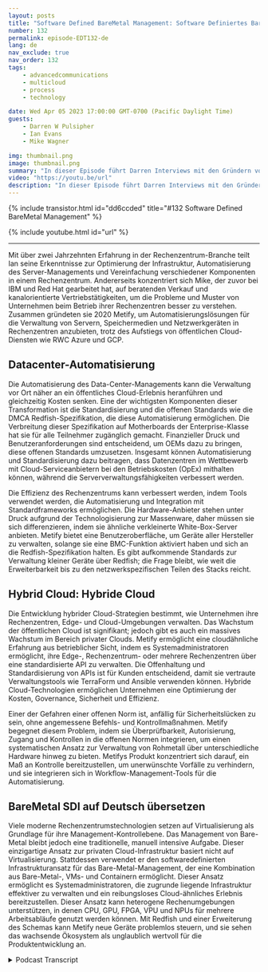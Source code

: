 ```yaml
---
layout: posts
title: "Software Defined BareMetal Management: Software Definiertes Bare-Metal-Management"
number: 132
permalink: episode-EDT132-de
lang: de
nav_exclude: true
nav_order: 132
tags:
    - advancedcommunications
    - multicloud
    - process
    - technology

date: Wed Apr 05 2023 17:00:00 GMT-0700 (Pacific Daylight Time)
guests:
    - Darren W Pulsipher
    - Ian Evans
    - Mike Wagner

img: thumbnail.png
image: thumbnail.png
summary: "In dieser Episode führt Darren Interviews mit den Gründern von Metify, Ian Evans und Mike Wagner, über ihren einzigartigen Ansatz zur Verwaltung von Bare-Metal-Software-definierter Infrastruktur unter Verwendung des Redfish-Standards."
video: "https://youtu.be/url"
description: "In dieser Episode führt Darren Interviews mit den Gründern von Metify, Ian Evans und Mike Wagner, über ihren einzigartigen Ansatz zur Verwaltung von Bare-Metal-Software-definierter Infrastruktur unter Verwendung des Redfish-Standards."
---
```


<div>
{% include transistor.html id="dd6ccded" title="#132 Software Defined BareMetal Management" %}

{% include youtube.html id="url" %}
</div>

---

Mit über zwei Jahrzehnten Erfahrung in der Rechenzentrum-Branche teilt Ian seine Erkenntnisse zur Optimierung der Infrastruktur, Automatisierung des Server-Managements und Vereinfachung verschiedener Komponenten in einem Rechenzentrum. Andererseits konzentriert sich Mike, der zuvor bei IBM und Red Hat gearbeitet hat, auf beratenden Verkauf und kanalorientierte Vertriebstätigkeiten, um die Probleme und Muster von Unternehmen beim Betrieb ihrer Rechenzentren besser zu verstehen. Zusammen gründeten sie 2020 Metify, um Automatisierungslösungen für die Verwaltung von Servern, Speichermedien und Netzwerkgeräten in Rechenzentren anzubieten, trotz des Aufstiegs von öffentlichen Cloud-Diensten wie RWC Azure und GCP.

## Datacenter-Automatisierung

Die Automatisierung des Data-Center-Managements kann die Verwaltung vor Ort näher an ein öffentliches Cloud-Erlebnis heranführen und gleichzeitig Kosten senken. Eine der wichtigsten Komponenten dieser Transformation ist die Standardisierung und die offenen Standards wie die DMCA Redfish-Spezifikation, die diese Automatisierung ermöglichen. Die Verbreitung dieser Spezifikation auf Motherboards der Enterprise-Klasse hat sie für alle Teilnehmer zugänglich gemacht. Finanzieller Druck und Benutzeranforderungen sind entscheidend, um OEMs dazu zu bringen, diese offenen Standards umzusetzen. Insgesamt können Automatisierung und Standardisierung dazu beitragen, dass Datenzentren im Wettbewerb mit Cloud-Serviceanbietern bei den Betriebskosten (OpEx) mithalten können, während die Serververwaltungsfähigkeiten verbessert werden.

Die Effizienz des Rechenzentrums kann verbessert werden, indem Tools verwendet werden, die Automatisierung und Integration mit Standardframeworks ermöglichen. Die Hardware-Anbieter stehen unter Druck aufgrund der Technologisierung zur Massenware, daher müssen sie sich differenzieren, indem sie ähnliche verkleinerte White-Box-Server anbieten. Metify bietet eine Benutzeroberfläche, um Geräte aller Hersteller zu verwalten, solange sie eine BMC-Funktion aktiviert haben und sich an die Redfish-Spezifikation halten. Es gibt aufkommende Standards zur Verwaltung kleiner Geräte über Redfish; die Frage bleibt, wie weit die Erweiterbarkeit bis zu den netzwerkspezifischen Teilen des Stacks reicht.

## Hybrid Cloud: Hybride Cloud

Die Entwicklung hybrider Cloud-Strategien bestimmt, wie Unternehmen ihre Rechenzentren, Edge- und Cloud-Umgebungen verwalten. Das Wachstum der öffentlichen Cloud ist signifikant; jedoch gibt es auch ein massives Wachstum im Bereich privater Clouds. Metify ermöglicht eine cloudähnliche Erfahrung aus betrieblicher Sicht, indem es Systemadministratoren ermöglicht, ihre Edge-, Rechenzentrum- oder mehrere Rechenzentren über eine standardisierte API zu verwalten. Die Offenhaltung und Standardisierung von APIs ist für Kunden entscheidend, damit sie vertraute Verwaltungstools wie TerraForm und Ansible verwenden können. Hybride Cloud-Technologien ermöglichen Unternehmen eine Optimierung der Kosten, Governance, Sicherheit und Effizienz.

Einer der Gefahren einer offenen Norm ist, anfällig für Sicherheitslücken zu sein, ohne angemessene Befehls- und Kontrollmaßnahmen. Metify begegnet diesem Problem, indem sie Überprüfbarkeit, Autorisierung, Zugang und Kontrollen in die offenen Normen integrieren, um einen systematischen Ansatz zur Verwaltung von Rohmetall über unterschiedliche Hardware hinweg zu bieten. Metifys Produkt konzentriert sich darauf, ein Maß an Kontrolle bereitzustellen, um unerwünschte Vorfälle zu verhindern, und sie integrieren sich in Workflow-Management-Tools für die Automatisierung.

## BareMetal SDI auf Deutsch übersetzen

Viele moderne Rechenzentrumstechnologien setzen auf Virtualisierung als Grundlage für ihre Management-Kontrollebene. Das Management von Bare-Metal bleibt jedoch eine traditionelle, manuell intensive Aufgabe. Dieser einzigartige Ansatz zur privaten Cloud-Infrastruktur basiert nicht auf Virtualisierung. Stattdessen verwendet er den softwaredefinierten Infrastrukturansatz für das Bare-Metal-Management, der eine Kombination aus Bare-Metal-, VMs- und Containern ermöglicht. Dieser Ansatz ermöglicht es Systemadministratoren, die zugrunde liegende Infrastruktur effektiver zu verwalten und ein reibungsloses Cloud-ähnliches Erlebnis bereitzustellen. Dieser Ansatz kann heterogene Rechenumgebungen unterstützen, in denen CPU, GPU, FPGA, VPU und NPUs für mehrere Arbeitsabläufe genutzt werden können. Mit Redfish und einer Erweiterung des Schemas kann Metify neue Geräte problemlos steuern, und sie sehen das wachsende Ökosystem als unglaublich wertvoll für die Produktentwicklung an.



<details>
<summary> Podcast Transcript </summary>

<p></p>

</details>
